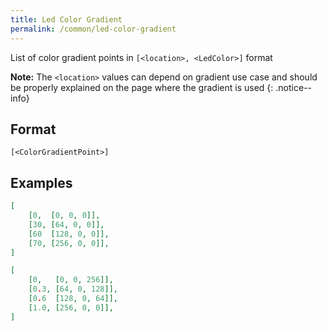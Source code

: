 ```yaml
---
title: Led Color Gradient
permalink: /common/led-color-gradient
---
```


List of color gradient points in `[<location>, <LedColor>]` format

**Note:** The `<location>` values can depend on gradient use case and should be properly explained on the page where the gradient is used
{: .notice--info}

## Format
~~~
[<ColorGradientPoint>]
~~~

## Examples

~~~ json
[
    [0,  [0, 0, 0]],
    [30, [64, 0, 0]],
    [60  [128, 0, 0]],
    [70, [256, 0, 0]],
]
~~~
~~~ json
[
    [0,   [0, 0, 256]],
    [0.3, [64, 0, 128]],
    [0.6  [128, 0, 64]],
    [1.0, [256, 0, 0]],
]
~~~